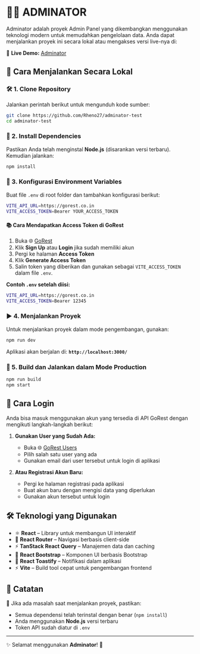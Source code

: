 # 🏋️‍♂️ ADMINATOR

Adminator adalah proyek Admin Panel yang dikembangkan menggunakan teknologi modern untuk memudahkan pengelolaan data. Anda dapat menjalankan proyek ini secara lokal atau mengakses versi live-nya di:

🔗 **Live Demo:** [Adminator](https://adminator-test.vercel.app/)

## 🚀 Cara Menjalankan Secara Lokal

### 🛠️ 1. Clone Repository
Jalankan perintah berikut untuk mengunduh kode sumber:
```bash
git clone https://github.com/Rheno27/adminator-test
cd adminator-test
```

### 💪 2. Install Dependencies
Pastikan Anda telah menginstal **Node.js** (disarankan versi terbaru). Kemudian jalankan:
```bash
npm install
```

### 🔑 3. Konfigurasi Environment Variables
Buat file `.env` di root folder dan tambahkan konfigurasi berikut:
```bash
VITE_API_URL=https://gorest.co.in
VITE_ACCESS_TOKEN=Bearer YOUR_ACCESS_TOKEN
```

#### 📚 Cara Mendapatkan Access Token di GoRest
1. Buka 🌐 [GoRest](https://gorest.co.in)
2. Klik **Sign Up** atau **Login** jika sudah memiliki akun
3. Pergi ke halaman **Access Token**
4. Klik **Generate Access Token**
5. Salin token yang diberikan dan gunakan sebagai `VITE_ACCESS_TOKEN` dalam file `.env`.

**Contoh `.env` setelah diisi:**
```bash
VITE_API_URL=https://gorest.co.in
VITE_ACCESS_TOKEN=Bearer 12345
```

### ▶️ 4. Menjalankan Proyek
Untuk menjalankan proyek dalam mode pengembangan, gunakan:
```bash
npm run dev
```
Aplikasi akan berjalan di: **`http://localhost:3000/`**

### 🏩 5. Build dan Jalankan dalam Mode Production
```bash
npm run build
npm start
```

## 🔐 Cara Login
Anda bisa masuk menggunakan akun yang tersedia di API GoRest dengan mengikuti langkah-langkah berikut:
1. **Gunakan User yang Sudah Ada:**
   - Buka 🌐 [GoRest Users](https://gorest.co.in/public/v2/users)
   - Pilih salah satu user yang ada
   - Gunakan email dari user tersebut untuk login di aplikasi

2. **Atau Registrasi Akun Baru:**
   - Pergi ke halaman registrasi pada aplikasi
   - Buat akun baru dengan mengisi data yang diperlukan
   - Gunakan akun tersebut untuk login

## 🛠️ Teknologi yang Digunakan
- ⚛️ **React** – Library untuk membangun UI interaktif
- 🚦 **React Router** – Navigasi berbasis client-side
- ⚡ **TanStack React Query** – Manajemen data dan caching
- 🎨 **React Bootstrap** – Komponen UI berbasis Bootstrap
- 🔔 **React Toastify** – Notifikasi dalam aplikasi
- ⚡ **Vite** – Build tool cepat untuk pengembangan frontend

## 📝 Catatan
📌 Jika ada masalah saat menjalankan proyek, pastikan:
- Semua dependensi telah terinstal dengan benar (`npm install`)
- Anda menggunakan **Node.js** versi terbaru
- Token API sudah diatur di `.env`

---

✨ Selamat menggunakan **Adminator**! 🚀

